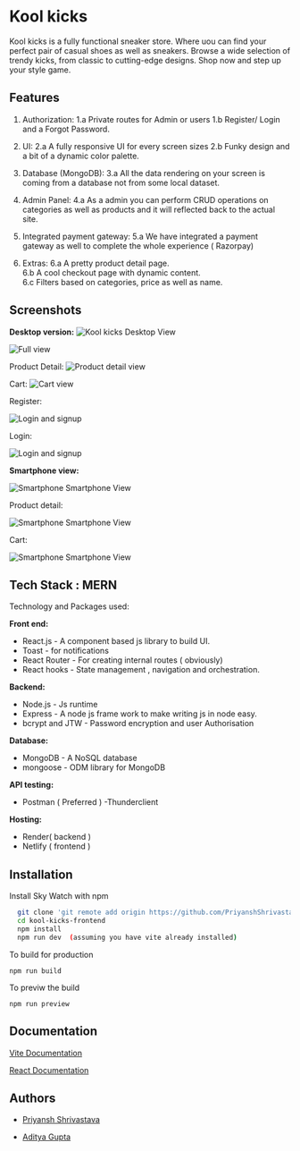 
# Kool kicks

Kool kicks is a fully functional sneaker store. Where uou can find your perfect pair of casual shoes as well as sneakers. Browse a wide selection of trendy kicks, from classic to cutting-edge designs. Shop now and step up your style game.



## Features

1. Authorization:
1.a Private routes for Admin or users
1.b Register/ Login and a Forgot Password.

2. UI:
2.a A fully responsive UI for every screen sizes
2.b Funky design and a bit of a dynamic color palette.

3. Database (MongoDB):
3.a All the data rendering on your screen is coming from a database not from some local dataset.

4. Admin Panel:
4.a As a admin you can perform CRUD operations on categories as well as products and it will reflected back to the actual site.

5. Integrated payment gateway:
5.a We have integrated a payment gateway as well to complete the whole experience ( Razorpay)

6. Extras:
6.a A pretty product detail page.   
6.b A cool checkout page with dynamic content.  
6.c Filters based on categories, price as well as name.


## Screenshots

**Desktop version:** 
![Kool kicks Desktop View](https://i.postimg.cc/63Vm5vxd/Screenshot-from-2023-03-27-12-14-56.png)

![Full view](https://i.postimg.cc/DwTmSSDx/Screenshot-from-2023-03-27-12-16-31.png)

Product Detail:
![Product detail view](https://i.postimg.cc/ydgvkp34/Screenshot-from-2023-03-27-12-17-27.png)

Cart:
![Cart view](https://i.postimg.cc/76SDSVjd/Screenshot-from-2023-03-27-12-18-26.png)

Register:

![Login and signup](https://i.postimg.cc/Kzz6cy2Z/Screenshot-from-2023-03-27-12-19-52.png)

Login:

![Login and signup](https://i.postimg.cc/W1mLXn8P/Screenshot-from-2023-03-27-12-19-57.png
)

**Smartphone view:**


![Smartphone Smartphone View](https://i.postimg.cc/yNn71HDd/Screenshot-from-2023-03-27-12-25-53.png)

Product detail:

![Smartphone Smartphone View](https://i.postimg.cc/cHsM3Q1h/Screenshot-from-2023-03-27-12-27-05.png)

Cart:

![Smartphone Smartphone View](https://i.postimg.cc/zDkDpTzW/Screenshot-from-2023-03-27-12-28-32.png)


## Tech Stack  : **MERN**

Technology and Packages used:

**Front end:**
- React.js - A component based js library to build UI.
- Toast - for notifications
- React Router - For creating internal routes ( obviously)
- React hooks - State management , navigation and orchestration.

**Backend:**
- Node.js - Js runtime
- Express - A node js frame work to make writing js in node easy.
- bcrypt and JTW - Password encryption and user Authorisation

**Database:**
- MongoDB - A NoSQL database
- mongoose - ODM library for MongoDB

**API testing:**
- Postman ( Preferred )
-Thunderclient

**Hosting:**
- Render( backend )
- Netlify ( frontend )


## Installation

Install Sky Watch with npm

```bash
  git clone 'git remote add origin https://github.com/PriyanshShrivastava/kool-kicks-frontend.git'
  cd kool-kicks-frontend
  npm install
  npm run dev  (assuming you have vite already installed)
```
To build for production

```
npm run build 

```
To previw the build
```
npm run preview 

```
## Documentation

[Vite Documentation](https://vitejs.dev/guide/)

[React Documentation](https://beta.reactjs.org/learn)


## Authors

- [Priyansh Shrivastava](https://www.github.com/PriyanshShrivastava)

- [Aditya Gupta](https://github.com/imaditya05)

